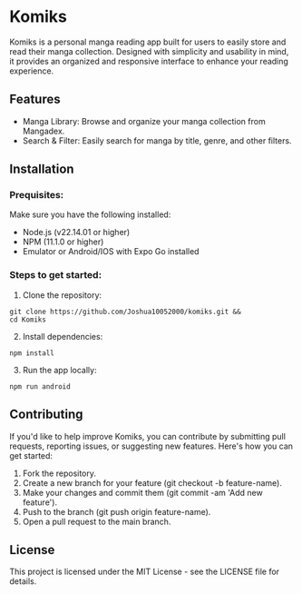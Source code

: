 # Komiks

Komiks is a personal manga reading app built for users to easily store and read their manga collection. Designed with simplicity and usability in mind, it provides an organized and responsive interface to enhance your reading experience.

## Features

- Manga Library: Browse and organize your manga collection from Mangadex.
- Search & Filter: Easily search for manga by title, genre, and other filters.

## Installation

### Prequisites:

Make sure you have the following installed:

- Node.js (v22.14.01 or higher)
- NPM (11.1.0 or higher)
- Emulator or Android/IOS with Expo Go installed

### Steps to get started:

1. Clone the repository:

```
git clone https://github.com/Joshua10052000/komiks.git &&
cd Komiks
```

2. Install dependencies:

```
npm install
```

3. Run the app locally:

```
npm run android
```

## Contributing

If you'd like to help improve Komiks, you can contribute by submitting pull requests, reporting issues, or suggesting new features. Here's how you can get started:

1. Fork the repository.
2. Create a new branch for your feature (git checkout -b feature-name).
3. Make your changes and commit them (git commit -am 'Add new feature').
4. Push to the branch (git push origin feature-name).
5. Open a pull request to the main branch.

## License

This project is licensed under the MIT License - see the LICENSE file for details.
